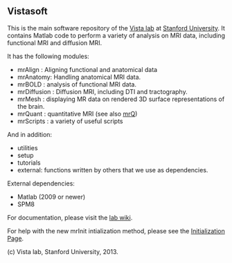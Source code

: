 ## Vistasoft

This is the main software repository of the [Vista lab](http://vistalab.stanford.edu) at [Stanford University](http://stanford.edu). It contains Matlab code to perform a variety of analysis on MRI data, including functional MRI and diffusion MRI.

It has the following modules:

- mrAlign : Aligning functional and anatomical data
- mrAnatomy: Handling anatomical MRI data. 
- mrBOLD : analysis of functional MRI data.
- mrDiffusion : Diffusion MRI, including DTI and tractography.
- mrMesh : displaying MR data on rendered 3D surface representations of the brain.
- mrQuant : quantitative MRI (see also [mrQ](https://github.com/vistalab/mrQ))
- mrScripts : a variety of useful scripts

And in addition:
- utilities
- setup
- tutorials 
- external: functions written by others that we use as dependencies.

External dependencies:
- Matlab (2009 or newer)
- SPM8

For documentation, please visit the [lab wiki](http://vistalab.stanford.edu/wiki).


For help with the new mrInit intialization method, please see the [Initialization Page](http://white.stanford.edu/newlm/index.php/Initialization#mrInit).

(c) Vista lab, Stanford University, 2013. 
